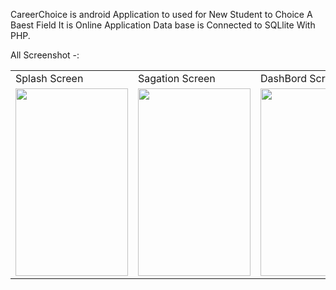 CareerChoice is android Application to used for New Student to Choice A Baest Field 
It is Online Application
Data base is Connected to SQLlite With PHP.


All Screenshot -:

<table>
  <tr>
    <td>Splash Screen</td>
     <td>Sagation Screen</td>
     <td>DashBord Screen</td>
     <td>Navigation Drawer</td>
  </tr>
  <tr>
    <p align="center" width="100%">
    <td><img src="https://user-images.githubusercontent.com/68766617/128196728-0fa4da6d-8335-42be-9756-2af601737d9b.jpg" width="180" height="300"></td>
    <td> <img src="https://user-images.githubusercontent.com/68766617/128199935-6cb2907b-2606-4ce5-8aaf-b2e81aa7f46a.jpg" width="180" height="300"></td>
    <td><img src="https://user-images.githubusercontent.com/68766617/128200391-63e3449d-beb7-46d6-b168-f675412110b8.jpg" width="180" height="300"></td>
    <td><img src="https://user-images.githubusercontent.com/68766617/128200399-9abc1617-3e14-45df-a171-887511bbf230.jpg" width="180" height="300"></td>
    </p>
  </tr>
 </table>
